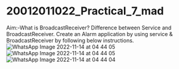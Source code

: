 # 20012011022_Practical_7_mad
Aim:-What is BroadcastReceiver? Difference between Service and BroadcastReceiver. Create an Alarm application by using service & BroadcastReceiver by following below instructions.
![WhatsApp Image 2022-11-14 at 04 44 05](https://user-images.githubusercontent.com/110802677/201549769-af93c0fc-2ac9-4dac-9715-bbcd4064e1f2.jpg)
![WhatsApp Image 2022-11-14 at 04 44 05](https://user-images.githubusercontent.com/110802677/201549775-99c2ac75-cb6c-435f-815a-9748a43d4736.jpg)
![WhatsApp Image 2022-11-14 at 04 44 04](https://user-images.githubusercontent.com/110802677/201549785-c3a46b5e-0602-46b4-82d6-6a8c61d3ed32.jpg)
